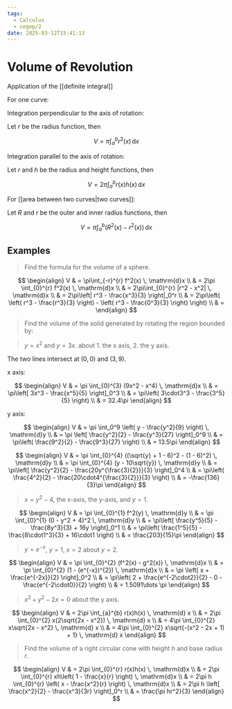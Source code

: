 ```yaml
---
tags:
  - Calculus
  - cegep/2
date: 2025-03-12T15:41:13
---
```


# Volume of Revolution

Application of the [[definite integral]]

For one curve:

Integration perpendicular to the axis of rotation:

Let $r$ be the radius function, then

$$
V = \pi\int_{a}^{b} r^2(x) \, \mathrm{d}x
$$

Integration parallel to the axis of rotation:

Let $r$ and $h$ be the radius and height functions, then

$$
V = 2\pi\int_{a}^{b} r(x)h(x) \, \mathrm{d}x
$$

For [[area between two curves|two curves]]:

Let $R$ and $r$ be the outer and inner radius functions, then

$$
V = \pi\int_{a}^{b} (R^2(x) - r^2(x)) \, \mathrm{d}x
$$

## Examples

> Find the formula for the volume of a sphere.

$$
\begin{align}
V & = \pi\int_{-r}^{r} f^2(x) \, \mathrm{d}x \\
 & = 2\pi \int_{0}^{r} f^2(x) \, \mathrm{d}x \\
 & = 2\pi\int_{0}^{r} |r^2 - x^2| \, \mathrm{d}x \\
 & = 2\pi\left| r^3 - \frac{x^3}{3} \right|_0^r \\
 & = 2\pi\left( \left( r^3 - \frac{r^3}{3} \right) - \left( r^3 - \frac{0^3}{3} \right) \right) \\
 & =
\end{align}
$$

> Find the volume of the solid generated by rotating the region bounded by:

> $y = x^2$ and $y = 3x$. about 1. the x axis, 2. the y axis.

The two lines intersect at $(0, 0)$ and $(3, 9)$.

x axis:

$$
\begin{align}
V & = \pi \int_{0}^{3} (9x^2 - x^4) \, \mathrm{d}x \\
 & = \pi\left[ 3x^3 - \frac{x^5}{5} \right]_0^3 \\
 & = \pi\left( 3\cdot3^3 - \frac{3^5}{5} \right) \\
 & = 32.4\pi
\end{align}
$$

y axis:

$$
\begin{align}
V & = \pi \int_0^9 \left( y - \frac{y^2}{9} \right) \, \mathrm{d}y \\
 & = \pi \left[ \frac{y^2}{2} - \frac{y^3}{27} \right]_0^9 \\
 & = \pi\left( \frac{9^2}{2} - \frac{9^3}{27} \right) \\
 & = 13.5\pi
\end{align}
$$

$$
\begin{align}
V & = \pi \int_{0}^{4} ((\sqrt{y} + 1 - 6)^2 - (1 - 6)^2) \, \mathrm{d}y \\
 & = \pi \int_{0}^{4} (y - 10\sqrt{y}) \, \mathrm{d}y \\
 & = \pi\left[ \frac{y^2}{2} - \frac{20y^{\frac{3}{2}}}{3} \right]_0^4 \\
 & = \pi\left( \frac{4^2}{2} - \frac{20\cdot4^{\frac{3}{2}}}{3} \right) \\
 & = -\frac{136}{3}\pi
\end{align}
$$

> $x = y^2 - 4$, the x-axis, the y-axis, and $y = 1$.

$$
\begin{align}
V & = \pi \int_{0}^{1} f^2(y) \, \mathrm{d}y \\
 & = \pi \int_{0}^{1} (0 - y^2 + 4)^2 \, \mathrm{d}y \\
 & = \pi\left[ \frac{y^5}{5} - \frac{8y^3}{3} + 16y \right]_0^1 \\
 & = \pi\left( \frac{1^5}{5} - \frac{8\cdot1^3}{3} + 16\cdot1 \right) \\
 & = \frac{203}{15}\pi
\end{align}
$$

> $y = e^{-x}$, $y = 1$, $x = 2$ about $y = 2$.

$$
\begin{align}
V & = \pi \int_{0}^{2} (f^2(x) - g^2(x)) \, \mathrm{d}x \\
 & = \pi \int_{0}^{2} (1 - (e^{-x})^{2}) \, \mathrm{d}x \\
 & = \pi \left[ x + \frac{e^{-2x}}{2} \right]_0^2 \\
 & = \pi\left( 2 + \frac{e^{-2\cdot2}}{2} - 0 - \frac{e^{-2\cdot0}}{2} \right) \\
 & = 1.5091\dots \pi
\end{align}
$$

> $x^2 + y^2 - 2x = 0$ about the y axis.

$$
\begin{align}
V & = 2\pi \int_{a}^{b} r(x)h(x) \, \mathrm{d} x \\
 & = 2\pi \int_{0}^{2} x(2\sqrt{2x - x^2}) \, \mathrm{d} x \\
 & = 4\pi \int_{0}^{2} x\sqrt{2x - x^2} \, \mathrm{d} x \\
 & = 4\pi \int_{0}^{2} x\sqrt{-(x^2 - 2x + 1) + 1} \, \mathrm{d} x
\end{align}
$$

> Find the volume of a right circular cone with height $h$ and base radius $r$.

$$
\begin{align}
V & = 2\pi \int_{0}^{r} r(x)h(x) \, \mathrm{d}x \\
 & = 2\pi \int_{0}^{r} xh\left( 1 - \frac{x}{r} \right) \, \mathrm{d}x \\
 & = 2\pi h \int_{0}^{r} \left( x - \frac{x^2}{r} \right) \, \mathrm{d}x \\
 & = 2\pi h \left[ \frac{x^2}{2} - \frac{x^3}{3r} \right]_0^r \\
 & = \frac{\pi hr^2}{3}
\end{align}
$$
